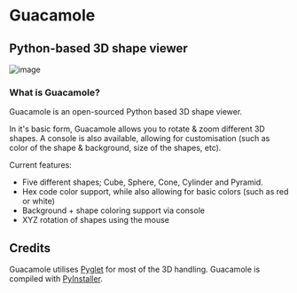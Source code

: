 # Guacamole
## Python-based 3D shape viewer

![image](https://user-images.githubusercontent.com/126778577/235310716-b7795adc-6fea-429f-b39d-9cd4f26e0043.png)

### What is Guacamole?

Guacamole is an open-sourced Python based 3D shape viewer.

In it's basic form, Guacamole allows you to rotate & zoom different 3D shapes. A console is also available, allowing for customisation (such as color of the shape & background, size of the shapes, etc).

Current features:
- Five different shapes; Cube, Sphere, Cone, Cylinder and Pyramid.
- Hex code color support, while also allowing for basic colors (such as red or white)
- Background + shape coloring support via console
- XYZ rotation of shapes using the mouse

## Credits

Guacamole utilises [Pyglet](https://pyglet.org/) for most of the 3D handling. Guacamole is compiled with [PyInstaller](https://github.com/pyinstaller/pyinstaller).
